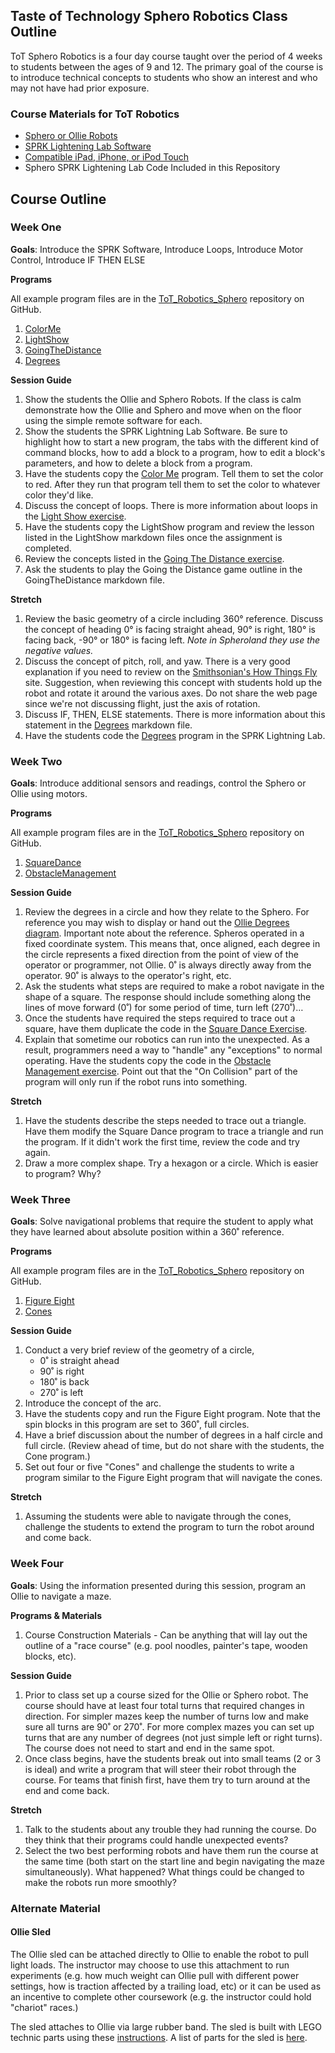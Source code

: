 ## Taste of Technology Sphero Robotics Class Outline

ToT Sphero Robotics is a four day course taught over the period of 4 weeks to students between the ages of 9 and 12. The primary goal of the course is to introduce technical concepts to students who show an interest and who may not have had prior exposure.

### Course Materials for ToT Robotics

*	[Sphero or Ollie Robots](http://store.sphero.com)
* [SPRK Lightening Lab Software](http://www.sphero.com/education)
*	[Compatible iPad, iPhone, or iPod Touch](https://sphero.zendesk.com/hc/en-us/articles/204211154)
*	Sphero SPRK Lightening Lab Code Included in this Repository

## Course Outline

### Week One
**Goals**: Introduce the SPRK Software, Introduce Loops, Introduce Motor Control, Introduce IF THEN ELSE

**Programs**

All example program files are in the [ToT_Robotics_Sphero](https://github.com/DaveKT/ToT-Robotics-Sphero/tree/master/docs/Examples) repository on GitHub.

1.	[ColorMe](docs/Examples/ColorMe.md)
2.	[LightShow](docs/Examples/LightShow.md)
3.	[GoingTheDistance](docs/Examples/GoingTheDistance.md)
4.	[Degrees](docs/Examples/Degrees.md)

**Session Guide**

1.	Show the students the Ollie and Sphero Robots. If the class is calm demonstrate how the Ollie and Sphero and move when on the floor using the simple remote software for each.
2.	Show the students the SPRK Lightning Lab Software. Be sure to highlight how to start a new program, the tabs with the different kind of command blocks, how to add a block to a program, how to edit a block's parameters, and how to delete a block from a program.
3.	Have the students copy the [Color Me](docs/Examples/ColorMe.md) program. Tell them to set the color to red. After they run that program tell them to set the color to whatever color they'd like.
4.	Discuss the concept of loops. There is more information about loops in the [Light Show exercise](docs/Examples/LightShow.md).
5.	Have the students copy the LightShow program and review the lesson listed in the LightShow markdown files once the assignment is completed.
6.	Review the concepts listed in the [Going The Distance exercise](docs/Examples/GoingTheDistance.md).
7.	Ask the students to play the Going the Distance game outline in the GoingTheDistance markdown file.

**Stretch**

1.	Review the basic geometry of a circle including 360° reference. Discuss the concept of heading 0° is facing straight ahead, 90° is right, 180° is facing back, -90° or 180° is facing left. *Note in Spheroland they use the negative values.*
2.	Discuss the concept of pitch, roll, and yaw. There is a very good explanation if you need to review on the [Smithsonian's How Things Fly](http://howthingsfly.si.edu/flight-dynamics/roll-pitch-and-yaw) site. Suggestion, when reviewing this concept with students hold up the robot and rotate it around the various axes. Do not share the web page since we're not discussing flight, just the axis of rotation.
3.	Discuss IF, THEN, ELSE statements. There is more information about this statement in the [Degrees](docs/Examples/Degrees.md) markdown file.
4.	Have the students code the [Degrees](docs/Examples/Degrees.PNG) program in the SPRK Lightning Lab.

### Week Two
**Goals**: Introduce additional sensors and readings, control the Sphero or Ollie using motors.

**Programs**

All example program files are in the [ToT_Robotics_Sphero](https://github.com/DaveKT/ToT-Robotics-Sphero/tree/master/docs/Examples) repository on GitHub.

1.	[SquareDance](docs/Examples/SquareDance.md)
2.	[ObstacleManagement](docs/Examples/ObstacleManagement.md)

**Session Guide**

1. Review the degrees in a circle and how they relate to the Sphero. For reference you may wish to display or hand out the [Ollie Degrees diagram](https://github.com/DaveKT/ToT-Robotics-Sphero/raw/master/docs/Resources/Ollie%20Degrees.png). Important note about the reference. Spheros operated in a fixed coordinate system. This means that, once aligned, each degree in the circle represents a fixed direction from the point of view of the operator or programmer, not Ollie. 0˚ is always directly away from the operator. 90˚ is always to the operator's right, etc.
2. Ask the students what steps are required to make a robot navigate in the shape of a square. The response should include something along the lines of move forward (0˚) for some period of time, turn left (270˚)…
3. Once the students have required the steps required to trace out a square, have them duplicate the code in the [Square Dance Exercise](docs/Examples/SquareDance.md).
4. Explain that sometime our robotics can run into the unexpected. As a result, programmers need a way to "handle" any "exceptions" to normal operating. Have the students copy the code in the [Obstacle Management exercise](docs/Examples/ObstacleManagement.md). Point out that the "On Collision" part of the program will only run if the robot runs into something.

**Stretch**

1. Have the students describe the steps needed to trace out a triangle. Have them modify the Square Dance program to trace a triangle and run the program. If it didn't work the first time, review the code and try again.
2. Draw a more complex shape. Try a hexagon or a circle. Which is easier to program? Why?

### Week Three
**Goals**: Solve navigational problems that require the student to apply what they have learned about absolute position within a 360˚ reference.

**Programs**

All example program files are in the [ToT_Robotics_Sphero](https://github.com/DaveKT/ToT-Robotics-Sphero/tree/master/docs/Examples) repository on GitHub.

1.	[Figure Eight](docs/Examples/FigureEight.md)
2.	[Cones](docs/Examples/Cones.md)

**Session Guide**

1.	Conduct a very brief review of the geometry of a circle,
    * 0˚ is straight ahead
    * 90˚ is right
    * 180˚ is back
    * 270˚ is left
2.	Introduce the concept of the arc.
3. Have the students copy and run the Figure Eight program. Note that the spin blocks in this program are set to 360˚, full circles.
4. Have a brief discussion about the number of degrees in a half circle and full circle. (Review ahead of time, but do not share with the students, the Cone program.)
5.	Set out four or five "Cones" and challenge the students to write a program similar to the Figure Eight program that will navigate the cones.

**Stretch**

1.	Assuming the students were able to navigate through the cones, challenge the students to extend the program to turn the robot around and come back.

### Week Four
**Goals**: Using the information presented during this session, program an Ollie to navigate a maze.

**Programs & Materials**

1.	Course Construction Materials - Can be anything that will lay out the outline of a "race course" (e.g. pool noodles, painter's tape, wooden blocks, etc).

**Session Guide**

1.  Prior to class set up a course sized for the Ollie or Sphero robot. The course should have at least four total turns that required changes in direction. For simpler mazes keep the number of turns low and make sure all turns are 90˚ or 270˚. For more complex mazes you can set up turns that are any number of degrees (not just simple left or right turns). The course does not need to start and end in the same spot.
2.  Once class begins, have the students break out into small teams (2 or 3 is ideal) and write a program that will steer their robot through the course. For teams that finish first, have them try to turn around at the end and come back.

**Stretch**

1. Talk to the students about any trouble they had running the course. Do they think that their programs could handle unexpected events?
2. Select the two best performing robots and have them run the course at the same time (both start on the start line and begin navigating the maze simultaneously). What happened? What things could be changed to make the robots run more smoothly?


### Alternate Material

#### Ollie Sled
The Ollie sled can be attached directly to Ollie to enable the robot to pull light loads. The instructor may choose to use this attachment to run experiments (e.g. how much weight can Ollie pull with different power settings, how is traction affected by a trailing load, etc) or it can be used as an incentive to complete other coursework (e.g. the instructor could hold "chariot" races.)

The sled attaches to Ollie via large rubber band. The sled is built with LEGO technic parts using these [instructions](docs/Resources/OllieSled.pdf). A list of parts for the sled is [here](docs/Resources/OllieSled.xlsx).
